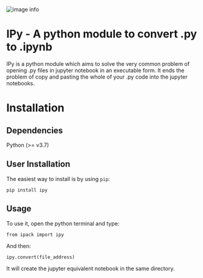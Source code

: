 ![image info](./pictures/image.png)
# IPy - A python module to convert .py to .ipynb

IPy is a python module which aims to solve the very common problem of opening .py files in jupyter notebook in an executable form. It ends the problem of copy and pasting the whole of your .py code into the jupyter notebooks.

# Installation

## Dependencies

Python (>= v3.7)

## User Installation

The easiest way to install is by using `pip`:

`pip install ipy`

## Usage

To use it, open the python terminal and type:

`from ipack import ipy`

And then:

`ipy.convert(file_address)`

It will create the jupyter equivalent notebook in the same directory. 
